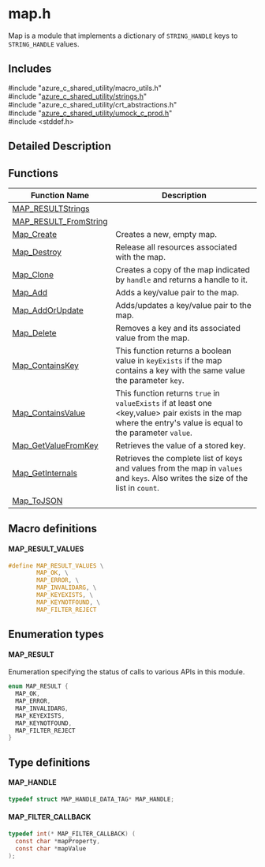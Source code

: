 # map.h 

Map is a module that implements a dictionary of `STRING_HANDLE` keys to `STRING_HANDLE` values.

## Includes

\#include "azure_c_shared_utility/macro_utils.h"  
\#include "[azure_c_shared_utility/strings.h](iot-c-ref-strings-h.md)"  
\#include "azure_c_shared_utility/crt_abstractions.h"  
\#include "[azure_c_shared_utility/umock_c_prod.h](iot-c-ref-umock-c-prod-h.md)"  
\#include <stddef.h>  

## Detailed Description

## Functions

Function Name                  | Description                                
--------------------------------|---------------------------------------------
[MAP_RESULTStrings](./iot-c-ref-map-h/map-resultstrings.md)            | 
[MAP_RESULT_FromString](./iot-c-ref-map-h/map-result-fromstring.md)            | 
[Map_Create](./iot-c-ref-map-h/map-create.md)            | Creates a new, empty map.
[Map_Destroy](./iot-c-ref-map-h/map-destroy.md)            | Release all resources associated with the map.
[Map_Clone](./iot-c-ref-map-h/map-clone.md)            | Creates a copy of the map indicated by `handle` and returns a handle to it.
[Map_Add](./iot-c-ref-map-h/map-add.md)            | Adds a key/value pair to the map.
[Map_AddOrUpdate](./iot-c-ref-map-h/map-addorupdate.md)            | Adds/updates a key/value pair to the map.
[Map_Delete](./iot-c-ref-map-h/map-delete.md)            | Removes a key and its associated value from the map.
[Map_ContainsKey](./iot-c-ref-map-h/map-containskey.md)            | This function returns a boolean value in `keyExists` if the map contains a key with the same value the parameter `key`.
[Map_ContainsValue](./iot-c-ref-map-h/map-containsvalue.md)            | This function returns `true` in `valueExists` if at least one <key,value> pair exists in the map where the entry's value is equal to the parameter `value`.
[Map_GetValueFromKey](./iot-c-ref-map-h/map-getvaluefromkey.md)            | Retrieves the value of a stored key.
[Map_GetInternals](./iot-c-ref-map-h/map-getinternals.md)            | Retrieves the complete list of keys and values from the map in `values` and `keys`. Also writes the size of the list in `count`.
[Map_ToJSON](./iot-c-ref-map-h/map-tojson.md)            | 

## Macro definitions

#### MAP_RESULT_VALUES

```C
#define MAP_RESULT_VALUES \
        MAP_OK, \
        MAP_ERROR, \
        MAP_INVALIDARG, \
        MAP_KEYEXISTS, \
        MAP_KEYNOTFOUND, \
        MAP_FILTER_REJECT 
```

## Enumeration types

#### MAP_RESULT

Enumeration specifying the status of calls to various APIs in this module. 

```C
enum MAP_RESULT {
  MAP_OK,
  MAP_ERROR,
  MAP_INVALIDARG,
  MAP_KEYEXISTS,
  MAP_KEYNOTFOUND,
  MAP_FILTER_REJECT
}
```

## Type definitions

#### MAP_HANDLE

```C
typedef struct MAP_HANDLE_DATA_TAG* MAP_HANDLE;
```

#### MAP_FILTER_CALLBACK

```C
typedef int(* MAP_FILTER_CALLBACK) (
  const char *mapProperty,
  const char *mapValue
);
```

